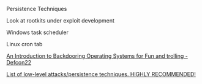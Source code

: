 Persistence Techniques


Look at rootkits under exploit development



Windows task scheduler


Linux cron tab




[An Introduction to Backdooring Operating Systems for Fun and trolling - Defcon22](https://media.defcon.org/DEF%20CON%2022/DEF%20CON%2022%20video%20and%20slides/DEF%20CON%2022%20Hacking%20Conference%20Presentation%20By%20Nemus%20-%20An%20Introduction%20to%20Back%20Dooring%20Operating%20Systems%20for%20Fun%20and%20Trolling%20-%20Video%20and%20Slides.m4v)




[List of low-level attacks/persistence techniques.  HIGHLY RECOMMENDED!](http://timeglider.com/timeline/5ca2daa6078caaf4)

